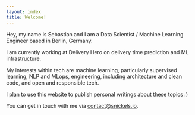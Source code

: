 ```yaml
---
layout: index
title: Welcome!
---
```


Hey, my name is Sebastian and I am a Data Scientist / Machine Learning Engineer based in Berlin, Germany.

I am currently working at Delivery Hero on delivery time prediction and ML infrastructure.

My interests within tech are machine learning, particularly supervised learning, NLP and MLops, engineering, including architecture and clean code, and open and responsible tech.

I plan to use this website to publish personal writings about these topics :)

You can get in touch with me via [contact@snickels.io](mailto:contact@snickels.io).